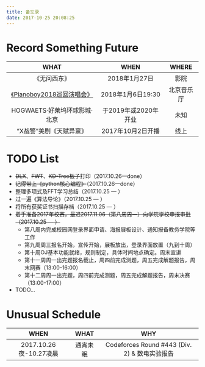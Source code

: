 ```yaml
---
title: 备忘录
date: 2017-10-25 20:08:25
---
```


# Record Something Future

|WHAT|WHEN|WHERE|
|:-------------:|:-------------:|:-------------:|
|《无问西东》|2018年1月27日|影院|
|[《Pianoboy2018巡回演唱会》](http://www.musicfans.cn/Item/ItemInfo?id=1219)|2018年1月6日19:30|北京音乐厅|
|HOGWAETS·好莱坞环球影城·北京|于2019年或2020年开业|未知|
|“X战警”美剧《天赋异禀》|2017年10月2日开播|线上|

# TODO List
- ~~DLX~~、~~FWT~~、~~KD-Tree板子~~打印（2017.10.26—done）
- ~~记得带上《python核心编程》~~（2017.10.26—done）
- 整理多项式及FFT学习总结（2017.10.25 — ）
- 过一遍《算法导论》（2017.10.25 — ）
- 将所有获奖证书扫描存档（2017.10.25 — ）
- ~~着手准备2017年校赛，最迟2017.11.06（第八周周一）向学院学校申报审批（2017.10.25 — ）~~
	-  第八周内完成校园网登录界面申请、海报展板设计、通知报备教务学院等工作
	-  第九周周三报名开始，宣传开始，展板放出，登录界面放置（九到十周）
	-  第十周OJ基本功能就绪，规则制定，具体时间地点确定。周末宣讲
	-  第十一周周一出完题报名截止，周四前完成测题，周五完成解题报告，周末网赛（13:00-16:00）
	-  第十二周周一出完题，周四前完成测题，周五完成解题报告，周末决赛（13:00-17:00）
- TODO...

# Unusual Schedule
|WHEN|WHAT|WHY|
|:-------------:|:-------------:|:-------------:|
|2017.10.26夜-10.27凌晨|通宵未眠|Codeforces Round #443 (Div. 2) & 数电实验报告|
